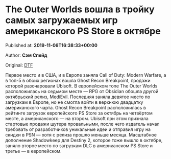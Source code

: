 
# The Outer Worlds вошла в тройку самых загружаемых игр американского PS Store в октябре

Published at: **2019-11-06T16:38:33+00:00**

Author: **Сэм Спейд**

Original: [DTF](https://dtf.ru/gameindustry/79951-the-outer-worlds-voshla-v-troyku-samyh-zagruzhaemyh-igr-amerikanskogo-ps-store-v-oktyabre)

Первое место и в США, и в Европе заняла Call of Duty: Modern Warfare, а в топ-5 в обоих регионах вошла Ghost Recon Breakpoint, продажи которой разочаровали Ubisoft.
В европейском топе The Outer Worlds расположилась на седьмом месте — RPG от Obsidian обошла другой октябрьский релиз, MediEvil. Последняя заняла девятое место по загрузкам в Европе, но не смогла войти в верхнюю двадцатку американского чарта.
Ghost Recon Breakpoint расположилась в рейтинге загрузок европейского PS Store за октябрь на четвёртом месте, а американского — на втором.
Ubisoft при этом признала стартовые продажи шутера провальными, после чего издатель начал требовать от разработчиков уникальные идеи и отправил игру на скидки в PSN — хотя с релиза прошло меньше месяца.
Масштабное дополнение Shadowkeep для Destiny 2, которое тоже вышло в октябре, заняло второе место по загрузкам DLC в американском PS Store и третье — в европейском.
